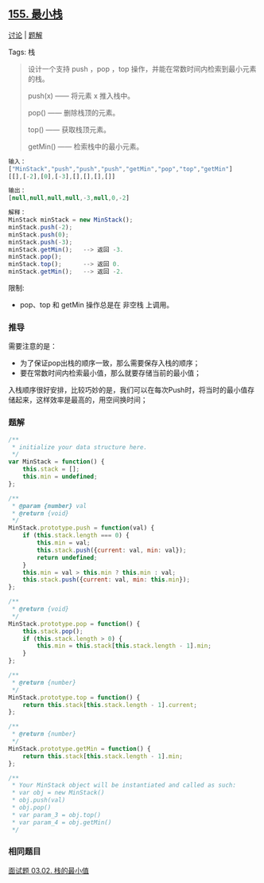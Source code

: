 ## [155. 最小栈](https://leetcode-cn.com/problems/min-stack/)

[讨论](https://leetcode-cn.com/problems/min-stack/comments/) | [题解](https://leetcode-cn.com/problems/min-stack/solution/)

Tags: 栈

> 设计一个支持 push ，pop ，top 操作，并能在常数时间内检索到最小元素的栈。
>
> push(x) —— 将元素 x 推入栈中。
>
> pop() —— 删除栈顶的元素。
>
> top() —— 获取栈顶元素。
>
> getMin() —— 检索栈中的最小元素。

```js
输入：
["MinStack","push","push","push","getMin","pop","top","getMin"]
[[],[-2],[0],[-3],[],[],[],[]]

输出：
[null,null,null,null,-3,null,0,-2]

解释：
MinStack minStack = new MinStack();
minStack.push(-2);
minStack.push(0);
minStack.push(-3);
minStack.getMin();   --> 返回 -3.
minStack.pop();
minStack.top();      --> 返回 0.
minStack.getMin();   --> 返回 -2.
```

限制:
- pop、top 和 getMin 操作总是在 非空栈 上调用。

### 推导
需要注意的是：
- 为了保证pop出栈的顺序一致，那么需要保存入栈的顺序；
- 要在常数时间内检索最小值，那么就要存储当前的最小值；

入栈顺序很好安排，比较巧妙的是，我们可以在每次Push时，将当时的最小值存储起来，这样效率是最高的，用空间换时间；

### 题解
```js
/**
 * initialize your data structure here.
 */
var MinStack = function() {
    this.stack = [];
    this.min = undefined;
};

/** 
 * @param {number} val
 * @return {void}
 */
MinStack.prototype.push = function(val) {
    if (this.stack.length === 0) {
        this.min = val;
        this.stack.push({current: val, min: val});
        return undefined;
    }
    this.min = val > this.min ? this.min : val;
    this.stack.push({current: val, min: this.min});
};

/**
 * @return {void}
 */
MinStack.prototype.pop = function() {
    this.stack.pop();
    if (this.stack.length > 0) {
        this.min = this.stack[this.stack.length - 1].min;
    }
};

/**
 * @return {number}
 */
MinStack.prototype.top = function() {
    return this.stack[this.stack.length - 1].current;
};

/**
 * @return {number}
 */
MinStack.prototype.getMin = function() {
    return this.stack[this.stack.length - 1].min;
};

/**
 * Your MinStack object will be instantiated and called as such:
 * var obj = new MinStack()
 * obj.push(val)
 * obj.pop()
 * var param_3 = obj.top()
 * var param_4 = obj.getMin()
 */
```

### 相同题目
[面试题 03.02. 栈的最小值](https://leetcode-cn.com/problems/min-stack-lcci/)
